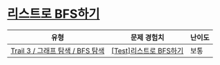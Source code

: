 # [리스트로 BFS하기](https://www.codetree.ai/trails/complete/curated-cards/test-bfs-using-adjustg-list)

|유형|문제 경험치|난이도|
|---|---|---|
|[Trail 3 / 그래프 탐색 / BFS 탐색](https://www.codetree.ai/trail-info/novice-high/)|[[Test]리스트로 BFS하기](https://www.codetree.ai/trails/complete/curated-cards/test-bfs-using-adjustg-list/)|보통|

